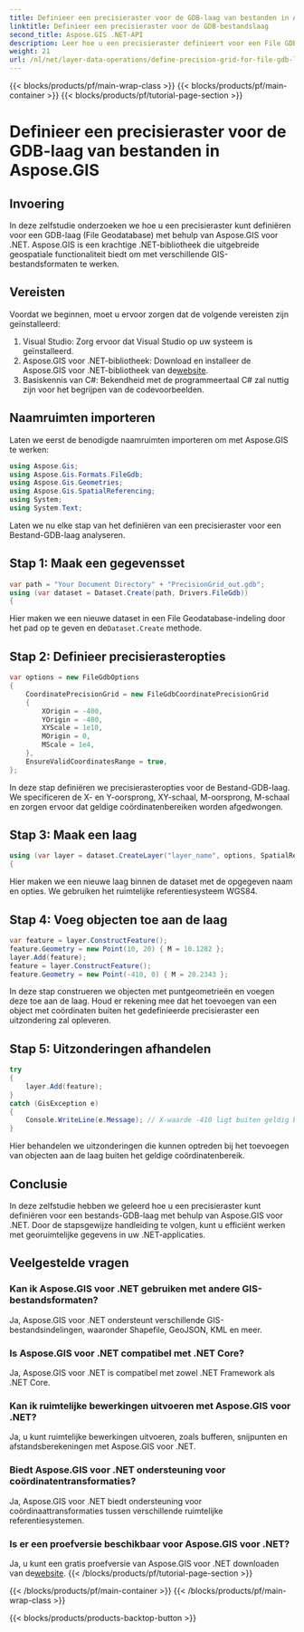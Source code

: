 ```yaml
---
title: Definieer een precisieraster voor de GDB-laag van bestanden in Aspose.GIS
linktitle: Definieer een precisieraster voor de GDB-bestandslaag
second_title: Aspose.GIS .NET-API
description: Leer hoe u een precisieraster definieert voor een File GDB-laag met behulp van Aspose.GIS voor .NET. Volg onze stap-voor-stap handleiding.
weight: 21
url: /nl/net/layer-data-operations/define-precision-grid-for-file-gdb-layer/
---
```


{{< blocks/products/pf/main-wrap-class >}}
{{< blocks/products/pf/main-container >}}
{{< blocks/products/pf/tutorial-page-section >}}

# Definieer een precisieraster voor de GDB-laag van bestanden in Aspose.GIS

## Invoering
In deze zelfstudie onderzoeken we hoe u een precisieraster kunt definiëren voor een GDB-laag (File Geodatabase) met behulp van Aspose.GIS voor .NET. Aspose.GIS is een krachtige .NET-bibliotheek die uitgebreide geospatiale functionaliteit biedt om met verschillende GIS-bestandsformaten te werken.
## Vereisten
Voordat we beginnen, moet u ervoor zorgen dat de volgende vereisten zijn geïnstalleerd:
1. Visual Studio: Zorg ervoor dat Visual Studio op uw systeem is geïnstalleerd.
2.  Aspose.GIS voor .NET-bibliotheek: Download en installeer de Aspose.GIS voor .NET-bibliotheek van de[website](https://releases.aspose.com/gis/net/).
3. Basiskennis van C#: Bekendheid met de programmeertaal C# zal nuttig zijn voor het begrijpen van de codevoorbeelden.
## Naamruimten importeren
Laten we eerst de benodigde naamruimten importeren om met Aspose.GIS te werken:
```csharp
using Aspose.Gis;
using Aspose.Gis.Formats.FileGdb;
using Aspose.Gis.Geometries;
using Aspose.Gis.SpatialReferencing;
using System;
using System.Text;
```
Laten we nu elke stap van het definiëren van een precisieraster voor een Bestand-GDB-laag analyseren.
## Stap 1: Maak een gegevensset
```csharp
var path = "Your Document Directory" + "PrecisionGrid_out.gdb";
using (var dataset = Dataset.Create(path, Drivers.FileGdb))
{
```
 Hier maken we een nieuwe dataset in een File Geodatabase-indeling door het pad op te geven en de`Dataset.Create` methode.
## Stap 2: Definieer precisierasteropties
```csharp
var options = new FileGdbOptions
{
    CoordinatePrecisionGrid = new FileGdbCoordinatePrecisionGrid
    {
        XOrigin = -400,
        YOrigin = -400,
        XYScale = 1e10,
        MOrigin = 0,
        MScale = 1e4,
    },
    EnsureValidCoordinatesRange = true,
};
```
In deze stap definiëren we precisierasteropties voor de Bestand-GDB-laag. We specificeren de X- en Y-oorsprong, XY-schaal, M-oorsprong, M-schaal en zorgen ervoor dat geldige coördinatenbereiken worden afgedwongen.
## Stap 3: Maak een laag
```csharp
using (var layer = dataset.CreateLayer("layer_name", options, SpatialReferenceSystem.Wgs84))
{
```
Hier maken we een nieuwe laag binnen de dataset met de opgegeven naam en opties. We gebruiken het ruimtelijke referentiesysteem WGS84.
## Stap 4: Voeg objecten toe aan de laag
```csharp
var feature = layer.ConstructFeature();
feature.Geometry = new Point(10, 20) { M = 10.1282 };
layer.Add(feature);
feature = layer.ConstructFeature();
feature.Geometry = new Point(-410, 0) { M = 20.2343 };
```
In deze stap construeren we objecten met puntgeometrieën en voegen deze toe aan de laag. Houd er rekening mee dat het toevoegen van een object met coördinaten buiten het gedefinieerde precisieraster een uitzondering zal opleveren.
## Stap 5: Uitzonderingen afhandelen
```csharp
try
{
    layer.Add(feature);
}
catch (GisException e)
{
    Console.WriteLine(e.Message); // X-waarde -410 ligt buiten geldig bereik.
}
```
Hier behandelen we uitzonderingen die kunnen optreden bij het toevoegen van objecten aan de laag buiten het geldige coördinatenbereik.
## Conclusie
In deze zelfstudie hebben we geleerd hoe u een precisieraster kunt definiëren voor een bestands-GDB-laag met behulp van Aspose.GIS voor .NET. Door de stapsgewijze handleiding te volgen, kunt u efficiënt werken met georuimtelijke gegevens in uw .NET-applicaties.
## Veelgestelde vragen
### Kan ik Aspose.GIS voor .NET gebruiken met andere GIS-bestandsformaten?
Ja, Aspose.GIS voor .NET ondersteunt verschillende GIS-bestandsindelingen, waaronder Shapefile, GeoJSON, KML en meer.
### Is Aspose.GIS voor .NET compatibel met .NET Core?
Ja, Aspose.GIS voor .NET is compatibel met zowel .NET Framework als .NET Core.
### Kan ik ruimtelijke bewerkingen uitvoeren met Aspose.GIS voor .NET?
Ja, u kunt ruimtelijke bewerkingen uitvoeren, zoals bufferen, snijpunten en afstandsberekeningen met Aspose.GIS voor .NET.
### Biedt Aspose.GIS voor .NET ondersteuning voor coördinatentransformaties?
Ja, Aspose.GIS voor .NET biedt ondersteuning voor coördinaattransformaties tussen verschillende ruimtelijke referentiesystemen.
### Is er een proefversie beschikbaar voor Aspose.GIS voor .NET?
Ja, u kunt een gratis proefversie van Aspose.GIS voor .NET downloaden van de[website](https://releases.aspose.com/gis/net/).
{{< /blocks/products/pf/tutorial-page-section >}}

{{< /blocks/products/pf/main-container >}}
{{< /blocks/products/pf/main-wrap-class >}}

{{< blocks/products/products-backtop-button >}}

